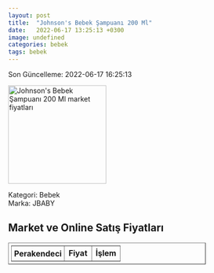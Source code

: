 ```yaml
---
layout: post
title:  "Johnson's Bebek Şampuanı 200 Ml"
date:   2022-06-17 13:25:13 +0300
image: undefined
categories: bebek
tags: bebek
---
```


Son Güncelleme: 2022-06-17 16:25:13

<img src="undefined" width="200" alt="Johnson's Bebek Şampuanı 200 Ml market fiyatları" />

Kategori: Bebek
<br />
Marka: JBABY

<h2>Market ve Online Satış Fiyatları</h2>

<table border="1" style="padding: 5px;width:80%;">
  <tr>
    <td style="padding: 5px;"><strong>Perakendeci</strong></td>
    <td><strong>Fiyat</strong></td>
    <td><strong>İşlem</strong></td>
  </tr>
  
</table>
